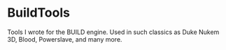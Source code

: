 # BuildTools
Tools I wrote for the BUILD engine. Used in such classics as Duke Nukem 3D, Blood, Powerslave, and many more.
